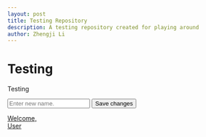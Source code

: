 ```yaml
---
layout: post
title: Testing Repository
description: A testing repository created for playing around
author: Zhengji Li
---
```


<html>
<head>
    <title>Testing</title>
    <!-- permalink -->
</head>
<body>
    <h1>Testing</h1>
    <p>Testing</p>
    <form onsubmit="return changeName(event)">
        <input type="text" id="nameInput" placeholder="Enter new name.">
        <input type="submit" value="Save changes">
    </form>
    <div class="result">
        <a href="#" id="headerName">Welcome,<br /> User</a>
    </div>
    <script>
        function changeName(event) {
            event.preventDefault();
            let name = document.getElementById("nameInput").value;
            document.getElementById("headerName").innerText = "Welcome,\n" + name;
            return false;
        }
    </script>
</body>
</html>

